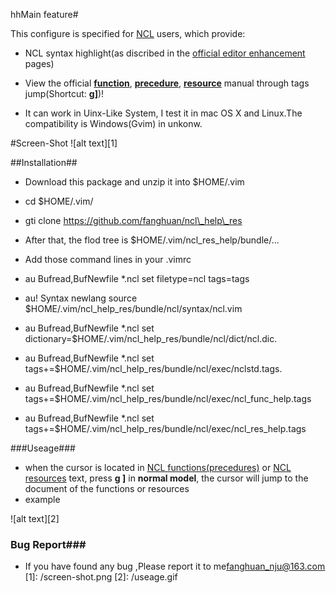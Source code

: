 hhMain feature#

This configure is specified for [NCL](http://www.ncl.ucar.edu/) users, which provide:

 - NCL syntax highlight(as discribed in the [official editor enhancement](http://http://www.ncl.ucar.edu/Applications/editor.shtml) pages)
 -  View the official [**function**](http://www.ncl.ucar.edu/Document/Functions/list_alpha.shtml), [**precedure**](http://www.ncl.ucar.edu/Document/Functions/list_alpha.shtml), [**resource**](http://www.ncl.ucar.edu/Document/Graphics/Resources/list_alpha_res.shtml) manual through tags jump(Shortcut: **g]**)! 
 
 - It can work in Uinx-Like System, I test it in mac OS X and Linux.The compatibility is Windows(Gvim) in unkonw.

#Screen-Shot
 ![alt text][1]

##Installation##

- Download this package and unzip it into $HOME/.vim

 - cd $HOME/.vim/
 - gti clone https://github.com/fanghuan/ncl\_help\_res

- After that, the flod tree is $HOME/.vim/ncl\_res\_help/bundle/... 

- Add those command lines in your .vimrc

 - au Bufread,BufNewfile *.ncl set filetype=ncl tags=tags
 - au! Syntax newlang source $HOME/.vim/ncl\_help\_res/bundle/ncl/syntax/ncl.vim
 - au Bufread,BufNewfile *.ncl set dictionary=$HOME/.vim/ncl\_help\_res/bundle/ncl/dict/ncl.dic.
 - au Bufread,BufNewfile *.ncl set tags+=$HOME/.vim/ncl\_help\_res/bundle/ncl/exec/nclstd.tags.
 - au Bufread,BufNewfile *.ncl set tags+=$HOME/.vim/ncl\_help\_res/bundle/ncl/exec/ncl\_func\_help.tags
 - au Bufread,BufNewfile *.ncl set tags+=$HOME/.vim/ncl\_help\_res/bundle/ncl/exec/ncl\_res\_help.tags 


###Useage###
 - when the cursor is located in [NCL functions(precedures)](http://www.ncl.ucar.edu/Document/Functions/list_alpha.shtml) or [NCL resources](http://www.ncl.ucar.edu/Document/Graphics/Resources/list_alpha_res.shtml) text, press **g ]** in **normal model**, the cursor will jump to the document of the functions or resources
 - example

 ![alt text][2]
### Bug Report###
 - If you have found any bug ,Please report it to me<fanghuan_nju@163.com>
 [1]: /screen-shot.png
 [2]: /useage.gif
